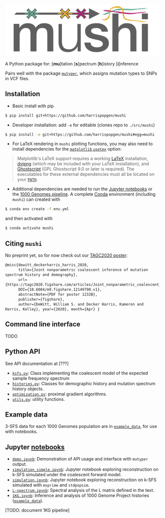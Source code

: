 ![](logo.png)

A Python package for: [__mu__]tation [__s__]pectrum [__h__]istory [__i__]nference

Pairs well with the package [`mutyper`](https://github.com/harrispopgen/mutyper), which assigns mutation types to SNPs in VCF files.

Installation
---

- Basic install with pip
```bash
$ pip install git+https://github.com/harrispopgen/mushi
```

- Developer installation: add `-e` for editable (clones repo to `./src/mushi`)
```bash
$ pip install -e git+https://github.com/harrispopgen/mushi#egg=mushi
```

- For LaTeX rendering in `mushi` plotting functions, you may also need to install dependencies for the [`matplotlib` `usetex`](https://matplotlib.org/tutorials/text/usetex.html) option:
>Matplotlib's LaTeX support requires a working [LaTeX](http://www.tug.org/) installation, [dvipng](http://www.nongnu.org/dvipng/)
(which may be included with your LaTeX installation), and [Ghostscript](https://ghostscript.com/)
(GPL Ghostscript 9.0 or later is required). The executables for these
external dependencies must all be located on your [`PATH`](https://matplotlib.org/faq/environment_variables_faq.html#envvar-PATH).

- Additional dependencies are needed to run the [Jupyter notebooks](notebooks) or the [1000 Genomes pipeline](1KG). A complete [Conda](https://docs.conda.io/en/latest/) environment (including `mushi`) can created with
```bash
$ conda env create -f env.yml
```
and then activated with
```bash
$ conda activate mushi
```


Citing `mushi`
---

No preprint yet, so for now check out our [TAGC2020 poster](https://tagc2020.figshare.com/articles/Joint_nonparametric_coalescent_inference_of_mutation_spectrum_history_and_demography/12149790):
```
@misc{dewitt_deckerharris_harris_2020,
      title={Joint nonparametric coalescent inference of mutation spectrum history and demography},
      url={https://tagc2020.figshare.com/articles/Joint_nonparametric_coalescent_inference_of_mutation_spectrum_history_and_demography/12149790/1},
      DOI={10.6084/m9.figshare.12149790.v1},
      abstractNote={PDF for poster 1232B},
      publisher={figshare},
      author={DeWitt, William S. and Decker Harris, Kameron and Harris, Kelley}, year={2020}, month={Apr} }
```

Command line interface
---

TODO


Python API
---

See API documentation at [???]

- [`ksfs.py`](mushi/ksfs.py): Class implementing the coalescent model of the expected sample frequency spectrum
- [`histories.py`](mushi/histories.py): Classes for demographic history and mutation spectrum history objects.
- [`optimization.py`](mushi/optimization.py): proximal gradient algorithms.
- [`utils.py`](mushi/utils.py): utility functions.


Example data
---
3-SFS data for each 1000 Genomes population are in [`example_data`](example_data), for use with notebooks.

Jupyter [notebooks](notebooks)
---

- [`demo.ipynb`](notebooks/demo.ipynb): Demonstration of API usage and interface with `mutyper` output.
- [`simulation_simple.ipynb`](notebooks/simulation_simple.ipynb): Jupyter notebook exploring reconstruction on k-SFS simulated under the coalescent forward model.
- [`simulation.ipynb`](notebooks/simulation.ipynb): Jupyter notebook exploring reconstruction on k-SFS simulated with `msprime` and `stdpopsim`.
- [`L-spectrum.ipynb`](notebooks/L-spectrum.ipynb): Spectral analysis of the L matrix defined in the text.
- [`1KG.ipynb`](notebooks/1KG.ipynb): Inference and analysis of 1000 Genome Project histories ([`example_data`](example_data)).

[TODO: document 1KG pipeline]
